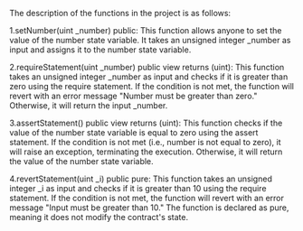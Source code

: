 The description of the functions in the project is as follows:

1.setNumber(uint _number) public: This function allows anyone to set the value of the number state variable. It takes an unsigned integer _number as input and 
  assigns it to the number state variable.

2.requireStatement(uint _number) public view returns (uint): This function takes an unsigned integer _number as input and checks if it is greater than zero using the 
  require statement. If the condition is not met, the function will revert with an error message "Number must be greater than zero." Otherwise, it will return the 
  input _number.

3.assertStatement() public view returns (uint): This function checks if the value of the number state variable is equal to zero using the assert statement. If the 
  condition is not met (i.e., number is not equal to zero), it will raise an exception, terminating the execution. Otherwise, it will return the value of the number 
  state variable.

4.revertStatement(uint _i) public pure: This function takes an unsigned integer _i as input and checks if it is greater than 10 using the require statement. If the 
  condition is not met, the function will revert with an error message "Input must be greater than 10." The function is declared as pure, meaning it does not modify 
  the contract's state.
